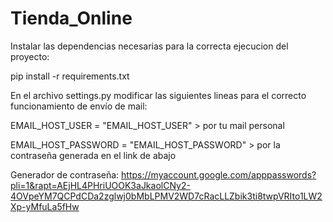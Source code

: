 # Tienda_Online
 
Instalar las dependencias necesarias para la correcta ejecucion del proyecto:<p>
pip install -r requirements.txt<p>

En el archivo settings.py modificar las siguientes lineas para el correcto funcionamiento de envío de mail:<p>

EMAIL_HOST_USER = "EMAIL_HOST_USER" > por tu mail personal<p>
EMAIL_HOST_PASSWORD = "EMAIL_HOST_PASSWORD" > por la contraseña generada en el link de abajo<p>

Generador de contraseña: https://myaccount.google.com/apppasswords?pli=1&rapt=AEjHL4PHriUOOK3aJkaolCNy2-4OVpeYM7QCPdCDa2zglwj0bMbLPMV2WD7cRacLLZbik3ti8twpVRIto1LW2Xp-yMfuLa5fHw<p>

